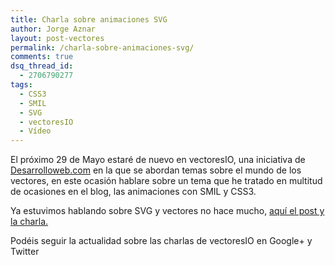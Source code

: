 ```yaml
---
title: Charla sobre animaciones SVG
author: Jorge Aznar
layout: post-vectores
permalink: /charla-sobre-animaciones-svg/
comments: true
dsq_thread_id:
  - 2706790277
tags:
  - CSS3
  - SMIL
  - SVG
  - vectoresIO
  - Vídeo
---
```

El próximo 29 de Mayo estaré de nuevo en vectoresIO, una iniciativa de <a href="http://www.desarrolloweb.com/en-directo/animaciones-svg-vectoresio-8685.html" target="_blank">Desarrolloweb.com</a> en la que se abordan temas sobre el mundo de los vectores, en este ocasión hablare sobre un tema que he tratado en multitud de ocasiones en el blog, las animaciones con SMIL y CSS3.

Ya estuvimos hablando sobre SVG y vectores no hace mucho, <a href="http://jorgeatgu.com/blog/charla-sobre-svg-en-vectoresio/" target="_blank">aquí el post y la charla.</a>

Podéis seguir la actualidad sobre las charlas de vectoresIO en Google+ y Twitter